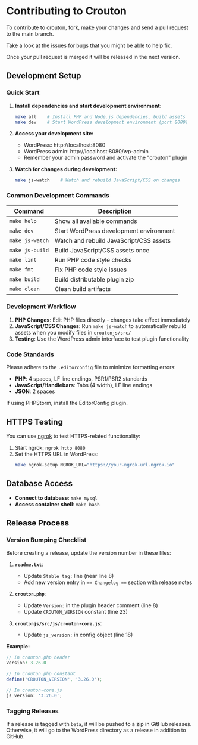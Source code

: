 # Contributing to Crouton

To contribute to crouton, fork, make your changes and send a pull request to the main branch.

Take a look at the issues for bugs that you might be able to help fix.

Once your pull request is merged it will be released in the next version.

## Development Setup

### Quick Start

1. **Install dependencies and start development environment:**
   ```bash
   make all    # Install PHP and Node.js dependencies, build assets
   make dev    # Start WordPress development environment (port 8080)
   ```

2. **Access your development site:**
   - WordPress: http://localhost:8080
   - WordPress admin: http://localhost:8080/wp-admin
   - Remember your admin password and activate the "crouton" plugin

3. **Watch for changes during development:**
   ```bash
   make js-watch    # Watch and rebuild JavaScript/CSS on changes
   ```

### Common Development Commands

| Command | Description |
|---------|-------------|
| `make help` | Show all available commands |
| `make dev` | Start WordPress development environment |
| `make js-watch` | Watch and rebuild JavaScript/CSS assets |
| `make js-build` | Build JavaScript/CSS assets once |
| `make lint` | Run PHP code style checks |
| `make fmt` | Fix PHP code style issues |
| `make build` | Build distributable plugin zip |
| `make clean` | Clean build artifacts |

### Development Workflow

1. **PHP Changes**: Edit PHP files directly - changes take effect immediately
2. **JavaScript/CSS Changes**: Run `make js-watch` to automatically rebuild assets when you modify files in `croutonjs/src/`
3. **Testing**: Use the WordPress admin interface to test plugin functionality

### Code Standards

Please adhere to the `.editorconfig` file to minimize formatting errors:
- **PHP**: 4 spaces, LF line endings, PSR1/PSR2 standards
- **JavaScript/Handlebars**: Tabs (4 width), LF line endings
- **JSON**: 2 spaces

If using PHPStorm, install the EditorConfig plugin.

## HTTPS Testing

You can use [ngrok](https://ngrok.com) to test HTTPS-related functionality:

1. Start ngrok: `ngrok http 8080`
2. Set the HTTPS URL in WordPress:
   ```bash
   make ngrok-setup NGROK_URL="https://your-ngrok-url.ngrok.io"
   ```

## Database Access

- **Connect to database**: `make mysql`
- **Access container shell**: `make bash`

## Release Process

### Version Bumping Checklist

Before creating a release, update the version number in these files:

1. **`readme.txt`**:
   - Update `Stable tag:` line (near line 8)
   - Add new version entry in `== Changelog ==` section with release notes

2. **`crouton.php`**:
   - Update `Version:` in the plugin header comment (line 8)
   - Update `CROUTON_VERSION` constant (line 23)

3. **`croutonjs/src/js/crouton-core.js`**:
   - Update `js_version:` in config object (line 18)

**Example:**
```php
// In crouton.php header
Version: 3.26.0

// In crouton.php constant
define('CROUTON_VERSION', '3.26.0');
```

```javascript
// In crouton-core.js
js_version: '3.26.0';
```

### Tagging Releases

If a release is tagged with `beta`, it will be pushed to a zip in GitHub releases. Otherwise, it will go to the WordPress directory as a release in addition to GitHub.
